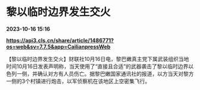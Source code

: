 # 黎以临时边界发生交火

**2023-10-16 15:16**

**https://api3.cls.cn/share/article/1486771?os=web&sv=7.7.5&app=CailianpressWeb**

【黎以临时边界发生交火】财联社10月16日电，黎巴嫩真主党下属武装组织当地时间10月16日发表声明称，当天使用了“直接且合适”的武器袭击了黎以临时边界以色列一侧，并确认对方有人员伤亡。据黎巴嫩国家通讯社的报道，以方当天对黎方一侧的3个村镇进行炮击，以军侦察机在该地区上空密集飞行。
